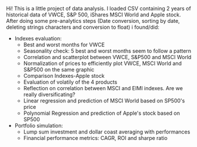Hi! This is a little project of data analysis. 
I loaded CSV containing 2 years of historical data of VWCE, S&P 500, iShares MSCI World  and Apple stock.
After doing some pre-analytics steps (Date conversion, sorting by date, deleting strings characters and conversion to float) i found/did:
- Indexes evaluation:
     - Best and worst months for VWCE
     - Seasonality check: 5 best and worst months seem to follow a pattern
     - Correlation and scatterplot between VWCE, S&P500 and MSCI World
     - Normalization of prices to efficiently plot VWCE, MSCI World and S&P500 on the same graphic
     - Comparison Indexes-Apple stock
     - Evaluation of volatily of the 4 products
     - Reflection on correlation between MSCI and EIMI indexes. Are we really diversificating?
     - Linear regression and prediction of MSCI World based on SP500's price
     - Polynomial Regression and prediction of Apple's stock based on SP500
 - Portfolio simulation: 
     - Lump sum investment and dollar coast averaging with performances
     - Financial performance metrics: CAGR, ROI and sharpe ratio
   
